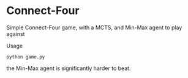# Connect-Four
Simple Connect-Four game, with a MCTS, and Min-Max agent to play against

Usage
```
python game.py 
```
the Min-Max agent is significantly harder to beat.
